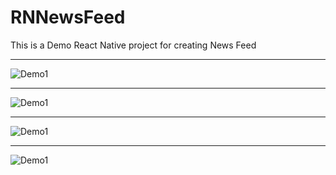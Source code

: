 # RNNewsFeed

This is a Demo React Native project for creating News Feed

--------------

![Demo1](https://github.com/hrupesh/RNNewsFeed/blob/main/RNFeedOutput1.gif)

----

![Demo1](https://github.com/hrupesh/RNNewsFeed/blob/main/RNFeedOutput1.gif)

----

![Demo1](https://github.com/hrupesh/RNNewsFeed/blob/main/RNFeedOutput1.gif)

----

![Demo1](https://github.com/hrupesh/RNNewsFeed/blob/main/RNFeedOutput1.gif)

